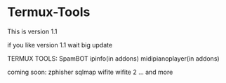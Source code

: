 # Termux-Tools

This is version 1.1

if you like version 1.1 wait big update

TERMUX TOOLS:
SpamBOT
ipinfo(in addons)
midipianoplayer(in addons)

coming soon:
zphisher
sqlmap
wifite
wifite 2
...
and more

